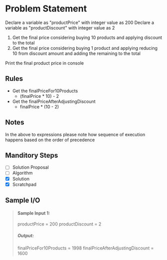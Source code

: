 # Problem Statement   

Declare a variable as "productPrice" with integer value as 200
Declare a variable as "productDiscount" with integer value as 2

1. Get the final price considering buying 10 products and applying discount to the total
2. Get the final price considering buying 1 product and applying reducing 10 from discount amount and adding the remaining to the total
<!-- finalPriceFor10 -->


Print the final product price in console      

## Rules

* Get the finalPriceFor10Products 
    * (finalPrice * 10) - 2
* Get the finalPriceAfterAdjustingDiscount
    * finalPrice * (10 - 2)

## Notes

In the above to expressions please note how sequence of execution happens based on the order of precedence



## Manditory Steps

- [ ] Solution Proposal
- [ ] Algorithm
- [x] Solution
- [x] Scratchpad

## Sample I/O

> #### Sample Input 1:
> productPrice = 200
> productDiscount = 2
>
> ##### Output:
> finalPriceFor10Products = 1998
> finalPriceAfterAdjustingDiscount = 1600

